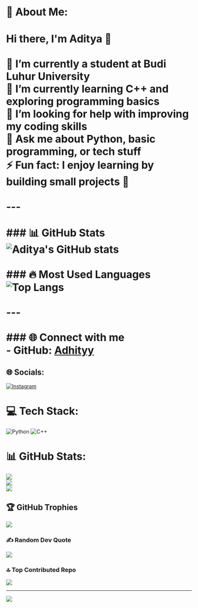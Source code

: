 # 💫 About Me:
# Hi there, I'm Aditya 👋<br><br>🔭 I’m currently a student at **Budi Luhur University**  <br>🌱 I’m currently learning **C++** and exploring programming basics  <br>🤝 I’m looking for help with improving my coding skills  <br>💬 Ask me about **Python, basic programming, or tech stuff**  <br>⚡ Fun fact: I enjoy learning by building small projects 🚀  <br><br>---<br><br>### 📊 GitHub Stats<br>![Aditya's GitHub stats](https://github-readme-stats.vercel.app/api?username=Adhityy&show_icons=true&theme=tokyonight)<br><br>### 🔥 Most Used Languages<br>![Top Langs](https://github-readme-stats.vercel.app/api/top-langs/?username=Adhityy&layout=compact&theme=tokyonight)<br><br>---<br><br>### 🌐 Connect with me<br>- GitHub: [Adhityy](https://github.com/Adhityy)<br>


## 🌐 Socials:
[![Instagram](https://img.shields.io/badge/Instagram-%23E4405F.svg?logo=Instagram&logoColor=white)](https://instagram.com/Adhity.P) 

# 💻 Tech Stack:
![Python](https://img.shields.io/badge/python-3670A0?style=for-the-badge&logo=python&logoColor=ffdd54) ![C++](https://img.shields.io/badge/c++-%2300599C.svg?style=for-the-badge&logo=c%2B%2B&logoColor=white)
# 📊 GitHub Stats:
![](https://github-readme-stats.vercel.app/api?username=adhityy&theme=dark&hide_border=false&include_all_commits=false&count_private=false)<br/>
![](https://nirzak-streak-stats.vercel.app/?user=adhityy&theme=dark&hide_border=false)<br/>
![](https://github-readme-stats.vercel.app/api/top-langs/?username=adhityy&theme=dark&hide_border=false&include_all_commits=false&count_private=false&layout=compact)

## 🏆 GitHub Trophies
![](https://github-profile-trophy.vercel.app/?username=adhityy&theme=radical&no-frame=false&no-bg=false&margin-w=4)

### ✍️ Random Dev Quote
![](https://quotes-github-readme.vercel.app/api?type=horizontal&theme=radical)

### 🔝 Top Contributed Repo
![](https://github-contributor-stats.vercel.app/api?username=adhityy&limit=5&theme=dark&combine_all_yearly_contributions=true)

---
[![](https://visitcount.itsvg.in/api?id=adhityy&icon=0&color=0)](https://visitcount.itsvg.in)

<!-- Proudly created with GPRM ( https://gprm.itsvg.in ) -->

